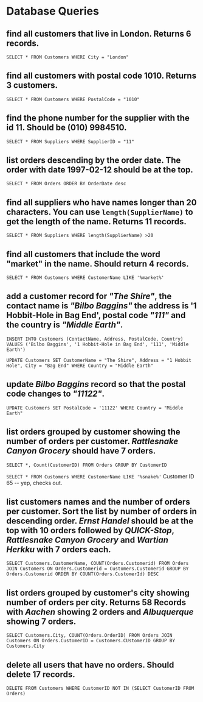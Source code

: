 # Database Queries

## find all customers that live in London. Returns 6 records.

`SELECT * FROM Customers WHERE City = "London"`

## find all customers with postal code 1010. Returns 3 customers.

`SELECT * FROM Customers WHERE PostalCode = "1010"`

## find the phone number for the supplier with the id 11. Should be (010) 9984510.

`SELECT * FROM Suppliers WHERE SupplierID = "11"`

## list orders descending by the order date. The order with date 1997-02-12 should be at the top.

`SELECT * FROM Orders ORDER BY OrderDate desc`

## find all suppliers who have names longer than 20 characters. You can use `length(SupplierName)` to get the length of the name. Returns 11 records.

`SELECT * FROM Suppliers WHERE length(SupplierName) >20`

## find all customers that include the word "market" in the name. Should return 4 records.

`SELECT * FROM Customers WHERE CustomerName LIKE '%market%'`

## add a customer record for _"The Shire"_, the contact name is _"Bilbo Baggins"_ the address is '1 Hobbit-Hole in Bag End', postal code _"111"_ and the country is _"Middle Earth"_.

`INSERT INTO Customers (ContactName, Address, PostalCode, Country) VALUES ('Bilbo Baggins', '1 Hobbit-Hole in Bag End', '111', 'Middle Earth')`

`UPDATE Customers SET CustomerName = "The Shire", Address = "1 Hobbit Hole", City = "Bag End" WHERE Country = "Middle Earth"`

## update _Bilbo Baggins_ record so that the postal code changes to _"11122"_.

`UPDATE Customers SET PostalCode = '11122' WHERE Country = "Middle Earth"`

## list orders grouped by customer showing the number of orders per customer. _Rattlesnake Canyon Grocery_ should have 7 orders.

`SELECT *, Count(CustomerID) FROM Orders GROUP BY CustomerID`

`SELECT * FROM Customers WHERE CustomerName LIKE '%snake%'`
Customer ID 65 -- yep, checks out.


## list customers names and the number of orders per customer. Sort the list by number of orders in descending order. _Ernst Handel_ should be at the top with 10 orders followed by _QUICK-Stop_, _Rattlesnake Canyon Grocery_ and _Wartian Herkku_ with 7 orders each.

`SELECT Customers.CustomerName, COUNT(Orders.Customerid) FROM Orders JOIN Customers ON Orders.Customerid = Customers.Customerid GROUP BY Orders.Customerid ORDER BY COUNT(Orders.CustomerId) DESC`

## list orders grouped by customer's city showing number of orders per city. Returns 58 Records with _Aachen_ showing 2 orders and _Albuquerque_ showing 7 orders.

`SELECT Customers.City, COUNT(Orders.OrderID) FROM Orders JOIN Customers ON Orders.CustomerID = Customers.CUstomerID GROUP BY Customers.City`

## delete all users that have no orders. Should delete 17 records.

`DELETE FROM Customers WHERE CustomerID NOT IN (SELECT CustomerID FROM Orders)`
